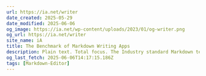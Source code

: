 ```yaml
---
url: https://ia.net/writer
date_created: 2025-05-29
date_modified: 2025-06-06
og_image: https://ia.net/wp-content/uploads/2023/01/og-writer.png
og_url: https://ia.net/writer
site_name: iA
title: The Benchmark of Markdown Writing Apps
description: Plain text. Total focus. The Industry standard Markdown text editor. Available for Mac, iPhone, iPad, Android, and Windows. Download it now, try it for free
og_last_fetch: 2025-06-06T14:17:15.186Z
tags: [Markdown-Editor]
---
```


